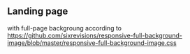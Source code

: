 ## Landing page

with full-page backgroung according to https://github.com/sixrevisions/responsive-full-background-image/blob/master/responsive-full-background-image.css